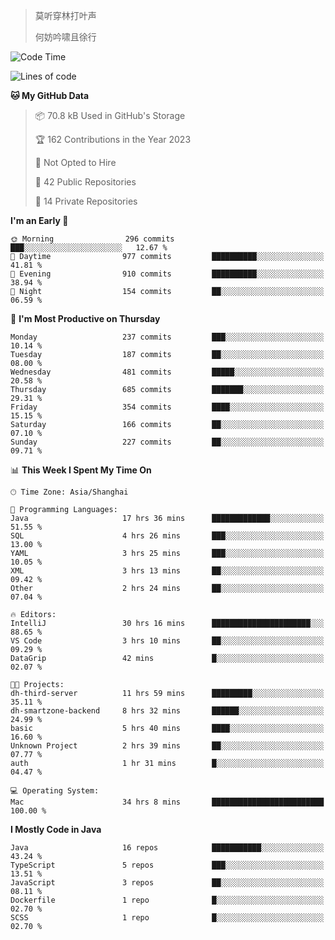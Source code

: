 > 莫听穿林打叶声
> 
> 何妨吟啸且徐行

<!-- ![Github Stats](https://github-readme-stats.vercel.app/api?username=catch6&count_private=true&show_icons=true&theme=gruvbox) -->

<!-- ![Top Langs](https://github-readme-stats.vercel.app/api/top-langs/?username=catch6&layout=compact) -->

<!--START_SECTION:waka-->
![Code Time](http://img.shields.io/badge/Code%20Time-73%20hrs%2056%20mins-blue)

![Lines of code](https://img.shields.io/badge/From%20Hello%20World%20I%27ve%20Written-9.3%20million%20lines%20of%20code-blue)

**🐱 My GitHub Data** 

> 📦 70.8 kB Used in GitHub's Storage 
 > 
> 🏆 162 Contributions in the Year 2023
 > 
> 🚫 Not Opted to Hire
 > 
> 📜 42 Public Repositories 
 > 
> 🔑 14 Private Repositories 
 > 
**I'm an Early 🐤** 

```text
🌞 Morning                296 commits         ███░░░░░░░░░░░░░░░░░░░░░░   12.67 % 
🌆 Daytime                977 commits         ██████████░░░░░░░░░░░░░░░   41.81 % 
🌃 Evening                910 commits         ██████████░░░░░░░░░░░░░░░   38.94 % 
🌙 Night                  154 commits         ██░░░░░░░░░░░░░░░░░░░░░░░   06.59 % 
```
📅 **I'm Most Productive on Thursday** 

```text
Monday                   237 commits         ███░░░░░░░░░░░░░░░░░░░░░░   10.14 % 
Tuesday                  187 commits         ██░░░░░░░░░░░░░░░░░░░░░░░   08.00 % 
Wednesday                481 commits         █████░░░░░░░░░░░░░░░░░░░░   20.58 % 
Thursday                 685 commits         ███████░░░░░░░░░░░░░░░░░░   29.31 % 
Friday                   354 commits         ████░░░░░░░░░░░░░░░░░░░░░   15.15 % 
Saturday                 166 commits         ██░░░░░░░░░░░░░░░░░░░░░░░   07.10 % 
Sunday                   227 commits         ██░░░░░░░░░░░░░░░░░░░░░░░   09.71 % 
```


📊 **This Week I Spent My Time On** 

```text
🕑︎ Time Zone: Asia/Shanghai

💬 Programming Languages: 
Java                     17 hrs 36 mins      █████████████░░░░░░░░░░░░   51.55 % 
SQL                      4 hrs 26 mins       ███░░░░░░░░░░░░░░░░░░░░░░   13.00 % 
YAML                     3 hrs 25 mins       ███░░░░░░░░░░░░░░░░░░░░░░   10.05 % 
XML                      3 hrs 13 mins       ██░░░░░░░░░░░░░░░░░░░░░░░   09.42 % 
Other                    2 hrs 24 mins       ██░░░░░░░░░░░░░░░░░░░░░░░   07.04 % 

🔥 Editors: 
IntelliJ                 30 hrs 16 mins      ██████████████████████░░░   88.65 % 
VS Code                  3 hrs 10 mins       ██░░░░░░░░░░░░░░░░░░░░░░░   09.29 % 
DataGrip                 42 mins             █░░░░░░░░░░░░░░░░░░░░░░░░   02.07 % 

🐱‍💻 Projects: 
dh-third-server          11 hrs 59 mins      █████████░░░░░░░░░░░░░░░░   35.11 % 
dh-smartzone-backend     8 hrs 32 mins       ██████░░░░░░░░░░░░░░░░░░░   24.99 % 
basic                    5 hrs 40 mins       ████░░░░░░░░░░░░░░░░░░░░░   16.60 % 
Unknown Project          2 hrs 39 mins       ██░░░░░░░░░░░░░░░░░░░░░░░   07.77 % 
auth                     1 hr 31 mins        █░░░░░░░░░░░░░░░░░░░░░░░░   04.47 % 

💻 Operating System: 
Mac                      34 hrs 8 mins       █████████████████████████   100.00 % 
```

**I Mostly Code in Java** 

```text
Java                     16 repos            ███████████░░░░░░░░░░░░░░   43.24 % 
TypeScript               5 repos             ███░░░░░░░░░░░░░░░░░░░░░░   13.51 % 
JavaScript               3 repos             ██░░░░░░░░░░░░░░░░░░░░░░░   08.11 % 
Dockerfile               1 repo              █░░░░░░░░░░░░░░░░░░░░░░░░   02.70 % 
SCSS                     1 repo              █░░░░░░░░░░░░░░░░░░░░░░░░   02.70 % 
```




<!--END_SECTION:waka-->
